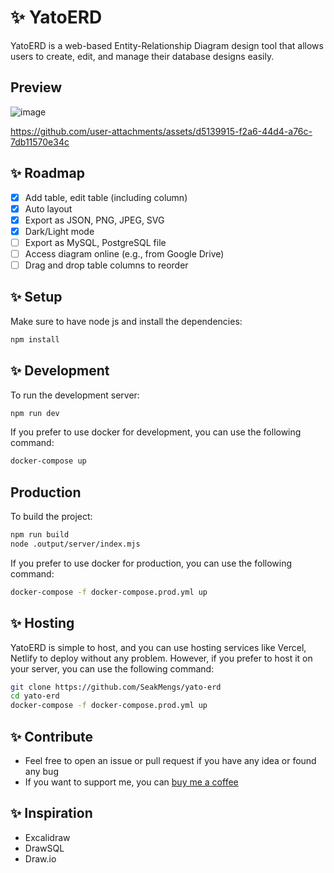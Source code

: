 # ✨ YatoERD

YatoERD is a web-based Entity-Relationship Diagram design tool that allows users to create, edit, and manage their database designs easily.

## Preview

![image](https://github.com/user-attachments/assets/a175186f-519c-4cdc-95a7-fe1e303c611a)

https://github.com/user-attachments/assets/d5139915-f2a6-44d4-a76c-7db11570e34c

## ✨ Roadmap

- [x] Add table, edit table (including column)
- [x] Auto layout
- [x] Export as JSON, PNG, JPEG, SVG
- [x] Dark/Light mode
- [ ] Export as MySQL, PostgreSQL file
- [ ] Access diagram online (e.g., from Google Drive)
- [ ] Drag and drop table columns to reorder

## ✨ Setup

Make sure to have node js and install the dependencies:

```bash
npm install
```

## ✨ Development

To run the development server:

```bash
npm run dev
```

If you prefer to use docker for development, you can use the following command:

```bash
docker-compose up
```

## Production

To build the project:

```bash
npm run build
node .output/server/index.mjs
```

If you prefer to use docker for production, you can use the following command:

```bash
docker-compose -f docker-compose.prod.yml up
```

## ✨ Hosting

YatoERD is simple to host, and you can use hosting services like Vercel, Netlify to deploy without any problem. However, if you prefer to host it on your server, you can use the following command:

```bash
git clone https://github.com/SeakMengs/yato-erd
cd yato-erd
docker-compose -f docker-compose.prod.yml up
```

## ✨ Contribute

- Feel free to open an issue or pull request if you have any idea or found any bug
- If you want to support me, you can [buy me a coffee](https://www.buymeacoffee.com/seakmeng)

## ✨ Inspiration

- Excalidraw
- DrawSQL
- Draw.io
